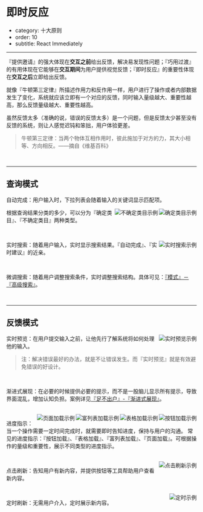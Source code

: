 # 即时反应

- category: 十大原则
- order: 10
- subtitle: React Immediately

---

『提供邀请』的强大体现在**交互之前**给出反馈，解决易发现性问题；『巧用过渡』的有用体现在它能够在**交互期间**为用户提供视觉反馈；『即时反应』的重要性体现在**交互之后**立即给出反馈。

就像『牛顿第三定律』所描述作用力和反作用一样，用户进行了操作或者内部数据发生了变化，系统就应该立即有一个对应的反馈，同时输入量级越大、重要性越高，那么反馈量级越大、重要性越高。

虽然反馈太多（准确的说，错误的反馈太多）是一个问题，但是反馈太少甚至没有反馈的系统，则让人感觉迟钝和笨拙，用户体验更差。

> 牛顿第三定律：当两个物体互相作用时，彼此施加于对方的力，其大小相等、方向相反。——摘自《维基百科》

<br>

---

## 查询模式

自动完成：用户输入时，下拉列表会随着输入的关键词显示匹配项。

<img class="preview-img" align="right" alt="确定类目示例" description="用户所查询的关键词，只会在『话题』、『问题』、『文章』这 3 种类目中出现。" src="https://os.alipayobjects.com/rmsportal/aqLuHYzLAXiMVbo.png">

<img class="preview-img" align="right" alt="不确定类目示例" description="用户所查询的关键词，其所属的类目数量不确定，可能 4 个，可能 5 个，可能更多。" src="https://os.alipayobjects.com/rmsportal/XFfjaNslhLTKPBF.png">

根据查询结果分类的多少，可以分为『确定类目』、『不确定类目』两种类型。

<br>

<img class="preview-img" align="right" alt="实时搜索示例" description="用户输入一个搜索值，系统随即显示查询结果。
" src="https://os.alipayobjects.com/rmsportal/wzManNXzJlVjjYf.png">

实时搜索：随着用户输入，实时显示搜索结果。『自动完成』、『实时建议』的近亲。

<br>

微调搜索：随着用户调整搜索条件，实时调整搜索结构。具体可见：[『模式』－『高级搜索』](../pattern/advanced-search)。

<br>

---
## 反馈模式

<img class="preview-img" align="right" alt="实时预览示例" description="根据用户的输入，提供关于密码强度和有效性的实时反馈。
" src="https://os.alipayobjects.com/rmsportal/GSJwgYCffMHXZBp.png">

实时预览：在用户提交输入之前，让他先行了解系统将如何处理他的输入。

>注：解决错误最好的办法，就是不让错误发生。而『实时预览』就是有效避免错误的好设计。

<br>

渐进式展现：在必要的时候提供必要的提示，而不是一股脑儿显示所有提示，导致界面混乱，增加认知负担。案例详见[『足不出户』-『渐进式展现』](../spec/stay#流程处理)。

<br>

<img class="preview-img" align="right" alt="按钮加载示例" src="https://os.alipayobjects.com/rmsportal/pGiCbTHbwjqiWkp.png">

<img class="preview-img" align="right" alt="表格加载示例" src="https://os.alipayobjects.com/rmsportal/WRCeBEZQqWLmjKw.png">

<img class="preview-img" align="right" alt="富列表加载示例" src="https://os.alipayobjects.com/rmsportal/ixEHkTtfczFFLYy.png">

<img class="preview-img" align="right" alt="页面加载示例" src="https://os.alipayobjects.com/rmsportal/OuEHxrkmIrYNKhN.png">


进度指示：当一个操作需要一定时间完成时，就需要即时告知进度，保持与用户的沟通。
常见的进度指示：『按钮加载』、『表格加载』、『富列表加载』、『页面加载』。可根据操作的量级和重要性，展示不同类型的进度指示。

<br>

<img class="preview-img" align="right" alt="点击刷新示例" src="https://os.alipayobjects.com/rmsportal/MGFgiXdiJQLzNrm.png">

点击刷新：告知用户有新内容，并提供按钮等工具帮助用户查看新内容。

<br>

<img class="preview-img" align="right" alt="定时示例"  description="新增的列表项『高亮』，持续几秒后恢复正常。" src="https://os.alipayobjects.com/rmsportal/XcdyTEKIdjCjaQs.png">

定时刷新：无需用户介入，定时展示新内容。
